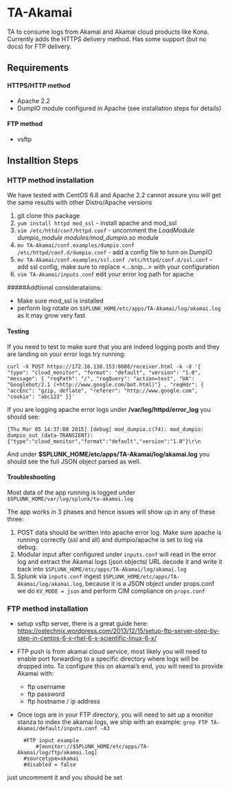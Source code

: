 TA-Akamai
=========

TA to consume logs from Akamai and Akamai cloud products like Kona. Currently adds the HTTPS delivery method. Has some support (but no docs) for FTP delivery.

## Requirements 

#### HTTPS/HTTP  method
* Apache 2.2 
* DumpIO module configured in Apache (see installation steps for details)

#### FTP method
* vsftp

## Installtion Steps
### HTTP method installation
We have tested with CentOS 6.8 and Apache 2.2 cannot assure you will get the same results with other Distro/Apache versions

1. git clone this package
2. `yum install httpd mod_ssl` - install apache and mod\_ssl  
3. `vim /etc/httd/conf/httpd.conf` - uncomment the *LoadModule dumpio_module modules/mod_dumpio.so* module
4. `mv TA-Akamai/conf.examples/dumpio.conf /etc/httpd/conf.d/dumpio.conf` - add a config file to turn on DumpIO
5. `mv TA-Akamai/conf.examples/ssl.conf /etc/httpd/conf.d/ssl.conf` - add ssl config, make sure to replace <...snip...> with your configuration
6. `vim TA-Akamai/inputs.conf` edit your error log path for apache

#####Addtional considerataions:

* Make sure mod\_ssl is installed
* perform log rotate on `$SPLUNK_HOME/etc/apps/TA-Akamai/log/akamai.log` as it may grow very fast

#### Testing
If you need to test to make sure that you are indeed logging posts and they are landing on your error logs try running:

`curl -X POST https://172.16.138.153:8080/receiver.html -k -d '{ "type": "cloud_monitor", "format": "default", "version": "1.0", "message": { "reqPath": "/", "reqQuery": "action=test", "UA": "Googlebot/2.1 (+http://www.google.com/bot.html)"} , "reqHdr": { "accEnc": "gzip, deflate", "referer": "http://www.google.com", "cookie": "abc123" }}'`

If you are logging apache error logs under **/var/log/httpd/error_log** you should see: 

`[Thu Mar 05 14:37:00 2015] [debug] mod_dumpio.c(74): mod_dumpio:  dumpio_out (data-TRANSIENT): {"type":"cloud_monitor","format":"default","version":"1.0"}\r\n`

And under **$SPLUNK_HOME/etc/apps/TA-Akamai/log/akamai.log** you should see the full JSON object parsed as well. 
 
#### Troubleshooting
Most data of the app running is logged under `$SPLUNK_HOME/var/log/splunk/ta-akamai.log`

The app works in 3 phases and hence issues will show up in any of these three:

1. POST data should be written into apache error log. Make sure apache is running correctly (ssl and all) and dumpio/apache is set to log via debug.
2. Modular input after configured under `inputs.conf` will read in the error log and extract the Akamai logs (json objects) URL decode it and write it back into `$SPLUNK_HOME/etc/apps/TA-Akamai/log/akamai.log`
3. Splunk via `inputs.conf` ingest `$SPLUNK_HOME/etc/apps/TA-Akamai/log/akamai.log`, because it is a JSON object under props.conf we do `KV_MODE = json` and perform CIM compliance on `props.conf`

### FTP method installation
* setup vsftp server, there is a great guide here:
<https://ostechnix.wordpress.com/2013/12/15/setup-ftp-server-step-by-step-in-centos-6-x-rhel-6-x-scientific-linux-6-x/>

* FTP push is from akamai cloud service, most likely you will need to enable port forwarding to a specific directory where logs will be dropped into. To configure this on akamai’s end, you will need to provide Akamai with:
  * ftp username
  * ftp password
  * ftp hostname / ip address
* Once logs are in your FTP directory, you will need to set up a monitor stanza to index the akamai logs, we ship with an example: `grep FTP TA-Akamai/default/inputs.conf -A3`

		#FTP input example
			#[monitor://$SPLUNK_HOME/etc/apps/TA-Akamai/log/ftp/akamai.log]
		#sourcetype=akamai
		#disabled = false	
just uncomment it and you should be set